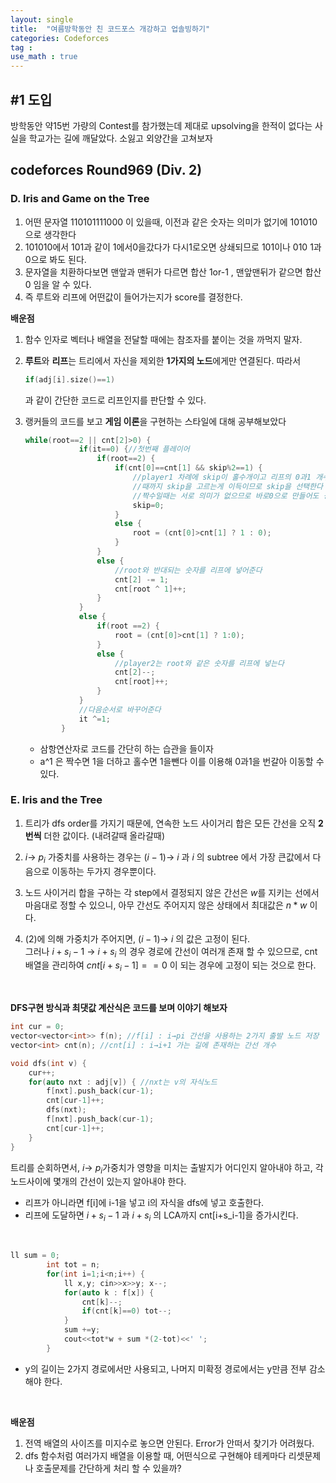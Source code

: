 ```yaml
---
layout: single
title:  "여름방학동안 친 코드포스 개강하고 업솔빙하기"
categories: Codeforces
tag : 
use_math : true
---
```


## #1 도입

방학동안 약15번 가량의 Contest를 참가했는데 제대로 upsolving을 한적이 없다는 사실을  학교가는 길에 깨달았다. 소잃고 외양간을 고쳐보자



## codeforces Round969 (Div. 2)

### D. Iris and Game on the Tree

1. 어떤 문자열 110101111000 이 있을때, 이전과 같은 숫자는 의미가 없기에 101010 으로 생각한다
2. 101010에서  101과 같이 1에서0을갔다가 다시1로오면 상쇄되므로 101이나 010 1과 0으로 봐도 된다. 
3. 문자열을 치환하다보면 맨앞과 맨뒤가 다르면 합산 1or-1 , 맨앞맨뒤가 같으면 합산0 임을 알 수 있다.
4. 즉 루트와 리프에 어떤값이 들어가는지가 score를 결정한다.

**배운점**

1. 함수 인자로 벡터나 배열을 전달할 때에는 참조자를 붙이는 것을 까먹지 말자.

2. **루트**와 **리프**는 트리에서 자신을 제외한 **1가지의 노드**에게만 연결된다. 따라서 

   ```c++
   if(adj[i].size()==1)
   ```

   과 같이 간단한 코드로 리프인지를 판단할 수 있다.

3. 랭커들의 코드를 보고 **게임 이론**을 구현하는 스타일에 대해 공부해보았다

   ```c++
   while(root==2 || cnt[2]>0) {
               if(it==0) {//첫번째 플레이어
                   if(root==2) {
                       if(cnt[0]==cnt[1] && skip%2==1) {
                           //player1 차례에 skip이 홀수개이고 리프의 0과1 개수같다면 상대가 선택할
                           //때까지 skip을 고르는게 이득이므로 skip을 선택한다
                           //짝수일때는 서로 의미가 없으므로 바로0으로 만들어도 상관이 없다.
                           skip=0;
                       }
                       else {
                           root = (cnt[0]>cnt[1] ? 1 : 0);
                       }
                   }
                   else {
                       //root와 반대되는 숫자를 리프에 넣어준다
                       cnt[2] -= 1;
                       cnt[root ^ 1]++;
                   }
               }
               else {
                   if(root ==2) {
                       root = (cnt[0]>cnt[1] ? 1:0);
                   }
                   else {
                       //player2는 root와 같은 숫자를 리프에 넣는다
                       cnt[2]--;
                       cnt[root]++;
                   }
               }
               //다음순서로 바꾸어준다
               it ^=1;
           }
   ```

   * 삼항연산자로 코드를 간단히 하는 습관을 들이자
   * a^1 은 짝수면 1을 더하고 홀수면 1을뺀다 이를 이용해 0과1을 번갈아 이동할 수 있다.

### E. Iris and the Tree

1. 트리가 dfs order를 가지기 때문에, 연속한 노드 사이거리 합은 모든 간선을 오직 **2번씩** 더한 값이다. (내려갈때 올라갈때)

2.  $i$→ $p_i$  가중치를 사용하는 경우는 $(i-1)$→ $i$  과   $i$ 의 subtree 에서 가장 큰값에서 다음으로 이동하는 두가지 경우뿐이다. 
3. 노드 사이거리 합을 구하는 각 step에서 결정되지 않은 간선은 $w$를 지키는 선에서 마음대로 정할 수 있으니, 아무 간선도 주어지지 않은 상태에서 최대값은 $n*w$ 이다.
4. (2)에 의해 가중치가 주어지면,  $(i-1)$→ $i$ 의 값은 고정이 된다.   
   그러나 $i+s_i−1$ → $i+s_i$   의 경우 경로에 간선이 여러개 존재 할 수 있으므로, cnt배열을 관리하여 $cnt[i+s_i-1]==0$ 이 되는 경우에 고정이 되는 것으로 한다.

<br>

**DFS구현 방식과 최댓값 계산식은 코드를 보며 이야기 해보자**

```c++
int cur = 0;
vector<vector<int>> f(n); //f[i] : i→pi 간선을 사용하는 2가지 출발 노드 저장
vector<int> cnt(n); //cnt[i] : i→i+1 가는 길에 존재하는 간선 개수

void dfs(int v) {
    cur++;
    for(auto nxt : adj[v]) { //nxt는 v의 자식노드
        f[nxt].push_back(cur-1);
        cnt[cur-1]++;
        dfs(nxt);
        f[nxt].push_back(cur-1);
        cnt[cur-1]++;
    }
}
```

트리를 순회하면서, $i$→ $p_i$가중치가 영향을 미치는 출발지가 어디인지 알아내야 하고, 
각 노드사이에 몇개의 간선이 있는지 알아내야 한다.

* 리프가 아니라면 f[i]에 i-1을 넣고 i의 자식을 dfs에 넣고 호출한다.
* 리프에 도달하면 $i+s_i-1$ 과 $i+s_i$ 의 LCA까지 cnt[i+s_i-1]을 증가시킨다.

<br>

```c++
ll sum = 0;
        int tot = n; 
        for(int i=1;i<n;i++) {
            ll x,y; cin>>x>>y; x--;
            for(auto k : f[x]) {
                cnt[k]--;
                if(cnt[k]==0) tot--;
            }
            sum +=y; 
            cout<<tot*w + sum *(2-tot)<<' ';
        }
```

* y의 길이는 2가지 경로에서만 사용되고, 나머지 미확정 경로에서는 y만큼 전부 감소해야 한다.

<br>

**배운점**

1. 전역 배열의 사이즈를 미지수로 놓으면 안된다. Error가 안떠서 찾기가 어려웠다.
2. dfs 함수처럼 여러가지 배열을 이용할 때, 어떤식으로 구현해야 테케마다 리셋문제나 호출문제를 간단하게 처리 할 수 있을까?

